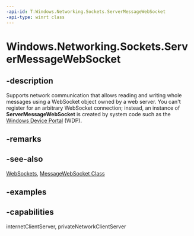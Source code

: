 ```yaml
---
-api-id: T:Windows.Networking.Sockets.ServerMessageWebSocket
-api-type: winrt class
---
```


<!-- Class syntax.
public class ServerMessageWebSocket : IClosable
-->

# Windows.Networking.Sockets.ServerMessageWebSocket

## -description
Supports network communication that allows reading and writing whole messages using a WebSocket object owned by a web server. You can't register for an arbitrary WebSocket connection; instead, an instance of **ServerMessageWebSocket** is created by system code such as the [Windows Device Portal](/windows/uwp/debug-test-perf/device-portal) (WDP).

## -remarks

## -see-also
[WebSockets](/windows/uwp/networking/websockets), [MessageWebSocket Class](messagewebsocket.md)

## -examples

## -capabilities
internetClientServer, privateNetworkClientServer
